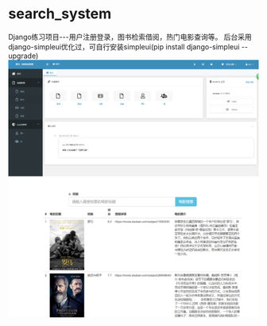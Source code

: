 # search_system
Django练习项目---用户注册登录，图书检索借阅，热门电影查询等。
后台采用django-simpleui优化过，可自行安装simpleui(pip install django-simpleui --upgrade)
![Image text](img/1.png)
![Image text](img/2.png)
